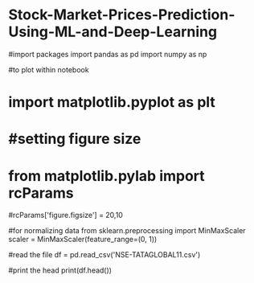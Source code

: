 # Stock-Market-Prices-Prediction-Using-ML-and-Deep-Learning
#import packages
import pandas as pd
import numpy as np

#to plot within notebook
# import matplotlib.pyplot as plt
# #setting figure size
# from matplotlib.pylab import rcParams
#rcParams['figure.figsize'] = 20,10

#for normalizing data
from sklearn.preprocessing import MinMaxScaler
scaler = MinMaxScaler(feature_range=(0, 1))

#read the file
df = pd.read_csv('NSE-TATAGLOBAL11.csv')

#print the head
print(df.head())
